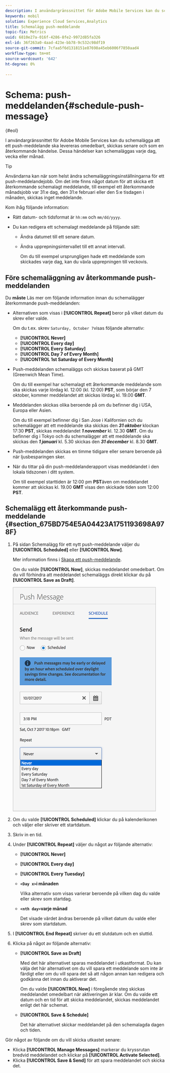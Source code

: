 ```yaml
---
description: I användargränssnittet för Adobe Mobile Services kan du schemalägga att ett push-meddelande ska levereras omedelbart, skickas senare och som en återkommande händelse. Dessa händelser kan schemaläggas varje dag, vecka eller månad.
keywords: mobil
solution: Experience Cloud Services,Analytics
title: Schemalägg push-meddelande
topic-fix: Metrics
uuid: 6810e27a-016f-4286-8fe2-9972d85fa326
exl-id: 36f263a0-4aad-423e-bb78-9c532c98df19
source-git-commit: 7cfaa5f6d1318151e87698a45eb6006f7850aad4
workflow-type: tm+mt
source-wordcount: '642'
ht-degree: 0%

---
```


# Schema: push-meddelanden{#schedule-push-message}

{#eol}

I användargränssnittet för Adobe Mobile Services kan du schemalägga att ett push-meddelande ska levereras omedelbart, skickas senare och som en återkommande händelse. Dessa händelser kan schemaläggas varje dag, vecka eller månad.

>[!TIP]
>
>Användarna kan när som helst ändra schemaläggningsinställningarna för ett push-meddelandejobb. Om det inte finns något datum för att skicka ett återkommande schemalagt meddelande, till exempel ett återkommande månadsjobb var 31:e dag, den 31:e februari eller den 5:e tisdagen i månaden, skickas inget meddelande.

Kom ihåg följande information:

* Rätt datum- och tidsformat är `hh:mm` och `mm/dd/yyyy`.

* Du kan redigera ett schemalagt meddelande på följande sätt:

   * Ändra datumet till ett senare datum.
   * Ändra upprepningsintervallet till ett annat intervall.

      Om du till exempel ursprungligen hade ett meddelande som skickades varje dag, kan du växla upprepningen till veckovis.

## Före schemaläggning av återkommande push-meddelanden

Du **måste** Läs mer om följande information innan du schemalägger återkommande push-meddelanden:

* Alternativen som visas i **[!UICONTROL Repeat]** beror på vilket datum du skrev eller valde.

   Om du t.ex. skrev `Saturday, October 7`visas följande alternativ:

   * **[!UICONTROL Never]**
   * **[!UICONTROL Every day]**
   * **[!UICONTROL Every Saturday]**
   * **[!UICONTROL Day 7 of Every Month]**
   * **[!UICONTROL 1st Saturday of Every Month]**

* Push-meddelanden schemaläggs och skickas baserat på GMT (Greenwich Mean Time).

   Om du till exempel har schemalagt ett återkommande meddelande som ska skickas varje lördag kl. 12:00 (kl. 12:00) **PST**, som börjar den 7 oktober, kommer meddelandet att skickas lördag kl. 19.00 **GMT**.
* Meddelanden skickas olika beroende på om du befinner dig i USA, Europa eller Asien.

   Om du till exempel befinner dig i San Jose i Kalifornien och du schemalägger att ett meddelande ska skickas den ***31 oktober*** klockan 17:30 **PST**, skickas meddelandet ***1 november*** kl. 12.30 **GMT**. Om du befinner dig i Tokyo och du schemalägger att ett meddelande ska skickas den ***1 januari*** kl. 5.30 skickas den ***31 december*** kl. 8.30 **GMT**.
* Push-meddelanden skickas en timme tidigare eller senare beroende på när ljusbesparingen sker.
* När du tittar på din push-meddelanderapport visas meddelandet i den lokala tidszonen i ditt system.

   Om till exempel starttiden är 12:00 pm **PST**&#x200B;även om meddelandet kommer att skickas kl. 19.00 **GMT** visas den skickade tiden som 12:00 **PST**.

## Schemalägg ett återkommande push-meddelande {#section_675BD754E5A04423A1751193698A978F}

1. På sidan Schemalägg för ett nytt push-meddelande väljer du **[!UICONTROL Scheduled]** eller **[!UICONTROL Now]**.

   Mer information finns i [Skapa ett push-meddelande](/help/using/in-app-messaging/t-create-push-message/t-create-push-message.md).

   Om du valde **[!UICONTROL Now]**, skickas meddelandet omedelbart. Om du vill förhindra att meddelandet schemaläggs direkt klickar du på **[!UICONTROL Save as Draft]**.

   ![](assets/schedule-push-message.png)

1. Om du valde **[!UICONTROL Scheduled]** klickar du på kalenderikonen och väljer eller skriver ett startdatum.
1. Skriv in en tid. 
1. Under **[!UICONTROL Repeat]** väljer du något av följande alternativ:

   * **[!UICONTROL Never]**
   * **[!UICONTROL Every day]**
   * **[!UICONTROL Every Tuesday]**
   * **`<Day x>`i månaden**

      Vilka alternativ som visas varierar beroende på vilken dag du valde eller skrev som startdag.
   * **`<nth day>`varje månad**

      Det visade värdet ändras beroende på vilket datum du valde eller skrev som startdatum.

1. I **[!UICONTROL End Repeat]** skriver du ett slutdatum och en sluttid.
1. Klicka på något av följande alternativ:

   * **[!UICONTROL Save as Draft]**

      Med det här alternativet sparas meddelandet i utkastformat. Du kan välja det här alternativet om du vill spara ett meddelande som inte är färdigt eller om du vill spara det så att någon annan kan redigera och godkänna det innan du aktiverar det.

      Om du valde **[!UICONTROL Now]** i föregående steg skickas meddelandet omedelbart när aktiveringen är klar. Om du valde ett datum och en tid för att skicka meddelandet, skickas meddelandet enligt det här schemat.

   * **[!UICONTROL Save & Schedule]**

      Det här alternativet skickar meddelandet på den schemalagda dagen och tiden.

Gör något av följande om du vill skicka utkastet senare:

* Klicka **[!UICONTROL Manage Messages]** markerar du kryssrutan bredvid meddelandet och klickar på **[!UICONTROL Activate Selected]**.
* Klicka **[!UICONTROL Save & Send]** för att spara meddelandet och skicka det.
